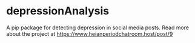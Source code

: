 # depressionAnalysis
A pip package for detecting depression in social media posts. Read more about the project at https://www.heianperiodchatroom.host/post/9
